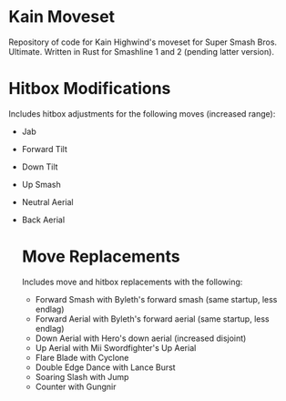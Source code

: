 # Kain Moveset
Repository of code for Kain Highwind's moveset for Super Smash Bros. Ultimate. Written in Rust for Smashline 1 and 2 (pending latter version).

# Hitbox Modifications
Includes hitbox adjustments for the following moves (increased range):
* Jab
* Forward Tilt
* Down Tilt
* Up Smash
* Neutral Aerial
* Back Aerial

  # Move Replacements
  Includes move and hitbox replacements with the following:
  * Forward Smash with Byleth's forward smash (same startup, less endlag)
  * Forward Aerial with Byleth's forward aerial (same startup, less endlag)
  * Down Aerial with Hero's down aerial (increased disjoint)
  * Up Aerial with Mii Swordfighter's Up Aerial
  * Flare Blade with Cyclone
  * Double Edge Dance with Lance Burst
  * Soaring Slash with Jump
  * Counter with Gungnir
